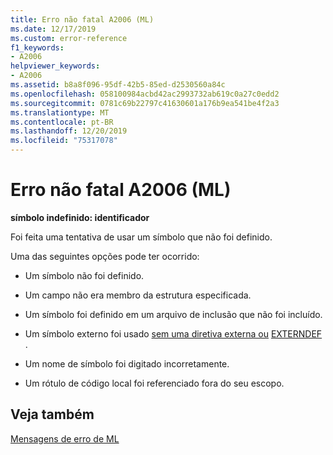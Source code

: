 ```yaml
---
title: Erro não fatal A2006 (ML)
ms.date: 12/17/2019
ms.custom: error-reference
f1_keywords:
- A2006
helpviewer_keywords:
- A2006
ms.assetid: b8a8f096-95df-42b5-85ed-d2530560a84c
ms.openlocfilehash: 058100984acbd42ac2993732ab619c0a27c0edd2
ms.sourcegitcommit: 0781c69b22797c41630601a176b9ea541be4f2a3
ms.translationtype: MT
ms.contentlocale: pt-BR
ms.lasthandoff: 12/20/2019
ms.locfileid: "75317078"
---
```

# <a name="ml-nonfatal-error-a2006"></a>Erro não fatal A2006 (ML)

**símbolo indefinido: identificador**

Foi feita uma tentativa de usar um símbolo que não foi definido.

Uma das seguintes opções pode ter ocorrido:

- Um símbolo não foi definido.

- Um campo não era membro da estrutura especificada.

- Um símbolo foi definido em um arquivo de inclusão que não foi incluído.

- Um símbolo externo foi usado [sem uma diretiva externa ou](extern-masm.md) [EXTERNDEF](externdef.md) .

- Um nome de símbolo foi digitado incorretamente.

- Um rótulo de código local foi referenciado fora do seu escopo.

## <a name="see-also"></a>Veja também

[Mensagens de erro de ML](ml-error-messages.md)
